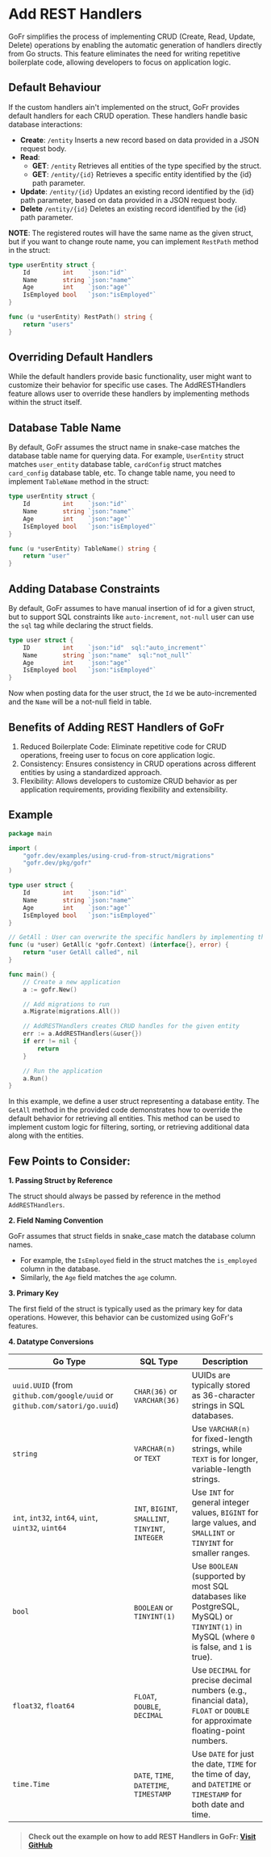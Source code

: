 # Add REST Handlers

GoFr simplifies the process of implementing CRUD (Create, Read, Update, Delete) operations by enabling the automatic generation of handlers directly from Go structs.
This feature eliminates the need for writing repetitive boilerplate code, allowing developers to focus on application logic.

## Default Behaviour

If the custom handlers ain't implemented on the struct, GoFr provides default handlers for each CRUD operation. These handlers handle basic database interactions:

- **Create**: `/entity` Inserts a new record based on data provided in a JSON request body.
- **Read**:
  - **GET**:  `/entity` Retrieves all entities of the type specified by the struct.
  - **GET**:  `/entity/{id}` Retrieves a specific entity identified by the {id} path parameter.
- **Update**: `/entity/{id}` Updates an existing record identified by the {id} path parameter, based on data provided in a JSON request body.
- **Delete**  `/entity/{id}` Deletes an existing record identified by the {id} path parameter.

**NOTE**: The registered routes will have the same name as the given struct, but if you want to change route name, you can implement `RestPath` method in the struct:
```go
type userEntity struct {
	Id         int    `json:"id"`
	Name       string `json:"name"`
	Age        int    `json:"age"`
	IsEmployed bool   `json:"isEmployed"`
}

func (u *userEntity) RestPath() string {
	return "users"
}
```

## Overriding Default Handlers

While the default handlers provide basic functionality, user might want to customize their behavior for specific use cases. 
The AddRESTHandlers feature allows user to override these handlers by implementing methods within the struct itself.

## Database Table Name
By default, GoFr assumes the struct name in snake-case matches the database table name for querying data. For example, `UserEntity` struct matches `user_entity` database table, `cardConfig` struct matches `card_config` database table, etc.
To change table name, you need to implement `TableName` method in the struct:
```go
type userEntity struct {
	Id         int    `json:"id"`
	Name       string `json:"name"`
	Age        int    `json:"age"`
	IsEmployed bool   `json:"isEmployed"`
}

func (u *userEntity) TableName() string {
	return "user"
}
```

## Adding Database Constraints
By default, GoFr assumes to have manual insertion of id for a given struct, but to support SQL constraints like `auto-increment`,
`not-null` user can use the `sql` tag while declaring the struct fields.

```go
type user struct {
	ID         int    `json:"id"  sql:"auto_increment"`
	Name       string `json:"name"  sql:"not_null"`
	Age        int    `json:"age"`
	IsEmployed bool   `json:"isEmployed"`
}
```

Now when posting data for the user struct, the `Id` we be auto-incremented and the `Name` will be a not-null field in table.

## Benefits of Adding REST Handlers of GoFr

1. Reduced Boilerplate Code: Eliminate repetitive code for CRUD operations, freeing user to focus on core application logic.
2. Consistency: Ensures consistency in CRUD operations across different entities by using a standardized approach.
3. Flexibility: Allows developers to customize CRUD behavior as per application requirements, providing flexibility and extensibility.

## Example

```go
package main

import (
	"gofr.dev/examples/using-crud-from-struct/migrations"
	"gofr.dev/pkg/gofr"
)

type user struct {
	Id         int    `json:"id"`
	Name       string `json:"name"`
	Age        int    `json:"age"`
	IsEmployed bool   `json:"isEmployed"`
}

// GetAll : User can overwrite the specific handlers by implementing them like this
func (u *user) GetAll(c *gofr.Context) (interface{}, error) {
	return "user GetAll called", nil
}

func main() {
	// Create a new application
	a := gofr.New()

	// Add migrations to run
	a.Migrate(migrations.All())

	// AddRESTHandlers creates CRUD handles for the given entity
	err := a.AddRESTHandlers(&user{})
	if err != nil {
		return
	}

	// Run the application
	a.Run()
}
```

In this example, we define a user struct representing a database entity. The `GetAll` method in the provided code demonstrates how to override the default behavior for retrieving all entities.
This method can be used to implement custom logic for filtering, sorting, or retrieving additional data along with the entities.


## Few Points to Consider:

**1. Passing Struct by Reference**

The struct should always be passed by reference in the method `AddRESTHandlers`.

**2. Field Naming Convention**

GoFr assumes that struct fields in snake_case match the database column names.

* For example, the `IsEmployed` field in the struct matches the `is_employed` column in the database.
* Similarly, the `Age` field matches the `age` column.

**3. Primary Key**

The first field of the struct is typically used as the primary key for data operations. However, this behavior can be customized using GoFr's features.

**4. Datatype Conversions**

| Go Type | SQL Type | Description |
|---|---|---|
| `uuid.UUID` (from `github.com/google/uuid` or `github.com/satori/go.uuid`) | `CHAR(36)` or `VARCHAR(36)` | UUIDs are typically stored as 36-character strings in SQL databases. |
| `string` | `VARCHAR(n)` or `TEXT` | Use `VARCHAR(n)` for fixed-length strings, while `TEXT` is for longer, variable-length strings. |
| `int`, `int32`, `int64`, `uint`, `uint32`, `uint64` | `INT`, `BIGINT`, `SMALLINT`, `TINYINT`, `INTEGER` | Use `INT` for general integer values, `BIGINT` for large values, and `SMALLINT` or `TINYINT` for smaller ranges. |
| `bool` | `BOOLEAN` or `TINYINT(1)` | Use `BOOLEAN` (supported by most SQL databases like PostgreSQL, MySQL) or `TINYINT(1)` in MySQL (where `0` is false, and `1` is true). |
| `float32`, `float64` | `FLOAT`, `DOUBLE`, `DECIMAL` | Use `DECIMAL` for precise decimal numbers (e.g., financial data), `FLOAT` or `DOUBLE` for approximate floating-point numbers. |
| `time.Time` | `DATE`, `TIME`, `DATETIME`, `TIMESTAMP` | Use `DATE` for just the date, `TIME` for the time of day, and `DATETIME` or `TIMESTAMP` for both date and time. |
> #### Check out the example on how to add REST Handlers in GoFr: [Visit GitHub](https://github.com/gofr-dev/gofr/tree/main/examples/using-add-rest-handlers)